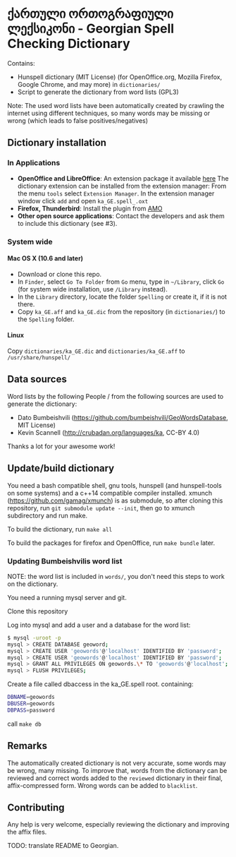 
# ქართული ორთოგრაფიული ლექსიკონი - Georgian Spell Checking Dictionary #

Contains:

- Hunspell dictionary (MIT License) (for OpenOffice.org, Mozilla Firefox, Google Chrome, and may more) in `dictionaries/`
- Script to generate the dictionary from word lists (GPL3)

Note: The used word lists have been automatically created by crawling the
internet using different techniques, so many words may be missing or wrong
(which leads to false positives/negatives)

## Dictionary installation ##

### In Applications ##

- __OpenOffice and LibreOffice__: An extension package it available 
  [here](https://extensions.openoffice.org/en/project/kartuli-ortograpiuli-leksikoni-georgian-spell-checking-dictionary)
  The dictionary extension can be installed from the extension manager:
  From the menu `tools` select `Extension Manager`. In the extension manager
  window click `add` and open `ka_GE.spell_.oxt`
- __Firefox, Thunderbird__: Install the plugin from [AMO](https://addons.mozilla.org/de/firefox/addon/georgian-dictionary/)
- __Other open source applications__: Contact the developers and ask them to include this dictionary (see #3).

### System wide ###

#### Mac OS X (10.6 and later) ####

- Download or clone this repo.
- In `Finder`, select `Go To Folder` from `Go` menu, type in `~/Library`, click
  `Go` (for system wide installation, use `/Library` instead).
- In the `Library` directory, locate the folder `Spelling` or create it, if it is not there.
- Copy `ka_GE.aff` and `ka_GE.dic` from the repository (in `dictionaries/`) to the `Spelling` folder.

#### Linux ####

Copy `dictionaries/ka_GE.dic` and `dictionaries/ka_GE.aff` to `/usr/share/hunspell/`


## Data sources ##

Word lists by the following People / from the following sources are used to generate the dictionary:

- Dato Bumbeishvili (https://github.com/bumbeishvili/GeoWordsDatabase, MIT License)
- Kevin Scannell (http://crubadan.org/languages/ka, CC-BY 4.0) 

Thanks a lot for your awesome work! 


## Update/build dictionary ##

You need a bash compatible shell, gnu tools, hunspell (and
hunspell-tools on some systems) and a c++14 compatible compiler installed.
xmunch (https://github.com/gamag/xmunch) is as submodule, so after cloning
this repository, run `git submodule update --init`, then go to xmunch subdirectory
and run make.

To build the dictionary, run `make all`

To build the packages for firefox and OpenOffice, run `make bundle` later.

### Updating Bumbeishvilis word list ###

NOTE: the word list is included in `words/`, you don't need this steps to work
on the dictionary.

You need a running mysql server and git.

Clone this repository

Log into mysql and add a user and a database for the word list:

```bash
$ mysql -uroot -p
mysql > CREATE DATABASE geoword;
mysql > CREATE USER 'geowords'@'localhost' IDENTIFIED BY 'password';
mysql > CREATE USER 'geowords'@'localhost' IDENTIFIED BY 'password';
mysql > GRANT ALL PRIVILEGES ON geowords.\* TO 'geowords'@'localhost'; 
mysql > FLUSH PRIVILEGES;
```

Create a file called dbaccess in the ka\_GE.spell root.
containing:

```bash
DBNAME=geowords
DBUSER=geowords
DBPASS=password
```

call `make db`


## Remarks ##

The automatically created dictionary is not very accurate, some words may be wrong,
many missing. To improve that, words from the dictionary can be reviewed and
correct words added to the `reviewed` dictionary in their final,
affix-compressed form. Wrong words can be added to `blacklist`.

## Contributing ##

Any help is very welcome, especially reviewing the dictionary and improving the affix files.


TODO: translate README to Georgian.

